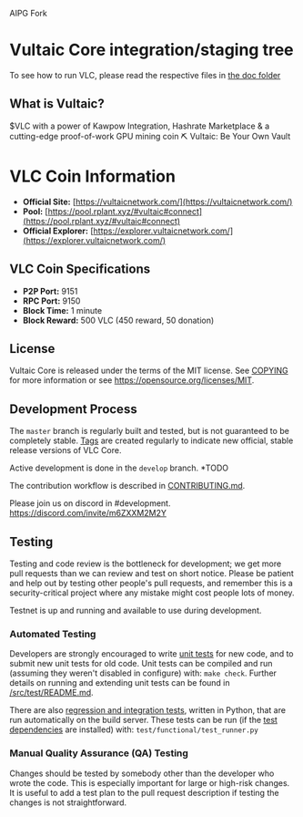 AIPG Fork

Vultaic Core integration/staging tree
=====================================

To see how to run VLC, please read the respective files in [the doc folder](doc)

What is Vultaic?
----------------

$VLC with a power of Kawpow Integration, Hashrate Marketplace & a cutting-edge proof-of-work GPU mining coin ⛏️ Vultaic: Be Your Own Vault

# VLC Coin Information

- **Official Site:** [https://vultaicnetwork.com/](https://vultaicnetwork.com/)
- **Pool:** [https://pool.rplant.xyz/#vultaic#connect](https://pool.rplant.xyz/#vultaic#connect)
- **Official Explorer:** [https://explorer.vultaicnetwork.com/](https://explorer.vultaicnetwork.com/)

## VLC Coin Specifications

- **P2P Port:** 9151
- **RPC Port:** 9150
- **Block Time:** 1 minute
- **Block Reward:** 500 VLC (450 reward, 50 donation)


License
-------

Vultaic Core is released under the terms of the MIT license. See [COPYING](COPYING) for more information or see https://opensource.org/licenses/MIT.

Development Process
-------------------

The `master` branch is regularly built and tested, but is not guaranteed to be
completely stable. [Tags](TODO) are created
regularly to indicate new official, stable release versions of VLC Core.

Active development is done in the `develop` branch.  *TODO

The contribution workflow is described in [CONTRIBUTING.md](CONTRIBUTING.md).

Please join us on discord in #development.
https://discord.com/invite/m6ZXXM2M2Y

Testing
-------

Testing and code review is the bottleneck for development; we get more pull
requests than we can review and test on short notice. Please be patient and help out by testing
other people's pull requests, and remember this is a security-critical project where any mistake might cost people
lots of money.

Testnet is up and running and available to use during development.

### Automated Testing

Developers are strongly encouraged to write [unit tests](src/test/README.md) for new code, and to
submit new unit tests for old code. Unit tests can be compiled and run
(assuming they weren't disabled in configure) with: `make check`. Further details on running
and extending unit tests can be found in [/src/test/README.md](/src/test/README.md).

There are also [regression and integration tests](/test), written
in Python, that are run automatically on the build server.
These tests can be run (if the [test dependencies](/test) are installed) with: `test/functional/test_runner.py`


### Manual Quality Assurance (QA) Testing

Changes should be tested by somebody other than the developer who wrote the
code. This is especially important for large or high-risk changes. It is useful
to add a test plan to the pull request description if testing the changes is
not straightforward.
